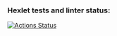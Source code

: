 ### Hexlet tests and linter status:
[![Actions Status](https://github.com/tommyqamaz/python-project-lvl1/workflows/hexlet-check/badge.svg)](https://github.com/tommyqamaz/python-project-lvl1/actions)